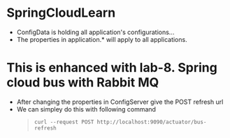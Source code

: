# SpringCloudLearn
- ConfigData is holding all application's configurations...
- The properties in application.* will apply to all applications.
# This is enhanced with lab-8. Spring cloud bus with Rabbit MQ
- After changing the properties in ConfigServer give the POST refresh url
- We can simpley do this with following command
  > `curl --request POST http://localhost:9090/actuator/bus-refresh`
